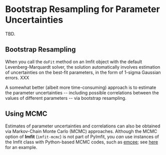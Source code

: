 # Bootstrap Resampling for Parameter Uncertainties

TBD.

## Bootstrap Resampling

When you call the `doFit` method on an Imfit object with the default Levenberg-Marquardt
solver, the solution automatically involves estimation of uncertainties on the best-fit
parameters, in the form of 1-sigma Gaussian errors. XXX

A somewhat better (albeit more time-consuming) approach is to estimate the parameter
uncertainties -- including possible correlations between the values of different
parameters -- via bootstrap resampling.

## Using MCMC

Estimates of parameter uncertainties and correlations can also be obtained via
Markov-Chain Monte Carlo (MCMC) approaches. Although the MCMC option of **Imfit** (`imfit-mcmc`)
is not part of PyImfit, you *can* use instances of the Imfit class
with Python-based MCMC codes, such as [emcee](https://github.com/dfm/emcee); 
see [here](./pyimfit_emcee.html) for an example.
